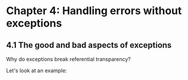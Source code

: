 # Chapter 4: Handling errors without exceptions

## 4.1 The good and bad aspects of exceptions

Why do exceptions break referential transparency?

Let's look at an example:

